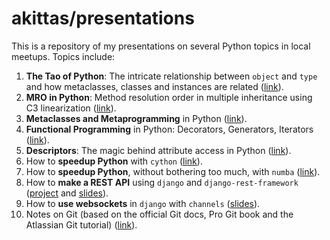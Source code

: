 # akittas/presentations

This is a repository of my presentations on several Python topics in local meetups. Topics include:

1. **The Tao of Python**: The intricate relationship between `object` and `type` and how metaclasses, classes and instances are related ([link](https://nbviewer.jupyter.org/github/akittas/presentations/blob/master/pythess/tao_mro/tao_of_python.ipynb)). 
2. **MRO in Python**: Method resolution order in multiple inheritance using C3 linearization ([link](https://nbviewer.jupyter.org/github/akittas/presentations/blob/master/pythess/tao_mro/case_mro.ipynb)).
3. **Metaclasses and Metaprogramming** in Python ([link](https://nbviewer.jupyter.org/github/akittas/presentations/blob/master/pythess/meta_alltheway/meta_alltheway.ipynb)).
4. **Functional Programming** in Python: Decorators, Generators, Iterators ([link](https://nbviewer.jupyter.org/github/akittas/presentations/blob/master/pythess/func_py/func_py.ipynb)).
5. **Descriptors**: The magic behind attribute access in Python ([link](https://nbviewer.jupyter.org/github/akittas/presentations/blob/master/pythess/descriptors/descriptors.ipynb)).
6. How to **speedup Python** with `cython` ([link](https://nbviewer.jupyter.org/github/akittas/presentations/blob/master/pythess/intro_cython/intro_cython.ipynb)).
7. How to **speedup Python**, without bothering too much, with `numba` ([link](https://nbviewer.jupyter.org/github/akittas/presentations/blob/master/pythess/numba/numba.ipynb)).
8. How to **make a REST API** using `django` and `django-rest-framework` ([project](https://github.com/akittas/presentations/tree/master/pythess/rest_pieces) and [slides](https://docs.google.com/presentation/d/1GCUIj3mSv80E9Mhv91fRVcZQRAndqfHSt_Yahnx08mw/edit?usp=sharing)).
9. How to **use websockets** in `django` with `channels` ([slides](https://docs.google.com/presentation/d/16CdeWkfkUPlzcFYlLc9qoaYiMXn1f92or9RnFgBwh54/edit?usp=sharing)).
10. Notes on Git (based on the official Git docs, Pro Git book and the Atlassian Git tutorial) ([link](https://github.com/akittas/presentations/blob/master/notes/notes_on_git.md)).
